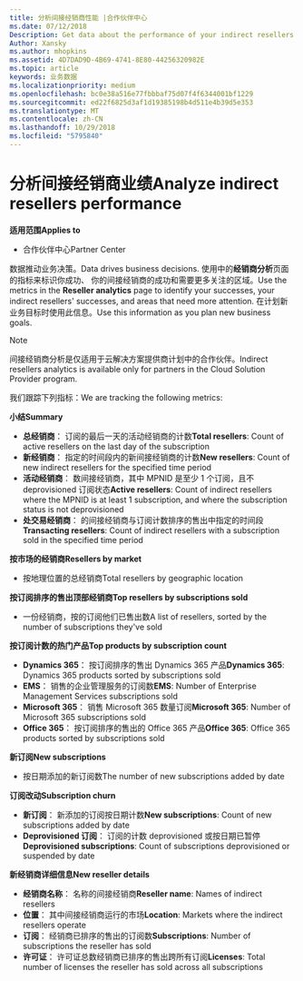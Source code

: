 ```yaml
---
title: 分析间接经销商性能 |合作伙伴中心
ms.date: 07/12/2018
Description: Get data about the performance of your indirect resellers.
Author: Xansky
ms.author: mhopkins
ms.assetid: 4D7DAD9D-4B69-4741-8E80-44256320982E
ms.topic: article
keywords: 业务数据
ms.localizationpriority: medium
ms.openlocfilehash: bc0e38a516e77fbbbaf75d07f4f6344001bf1229
ms.sourcegitcommit: ed22f6825d3af1d19385198b4d511e4b39d5e353
ms.translationtype: MT
ms.contentlocale: zh-CN
ms.lasthandoff: 10/29/2018
ms.locfileid: "5795840"
---
```

# <a name="analyze-indirect-resellers-performance"></a><span data-ttu-id="1e30a-103">分析间接经销商业绩</span><span class="sxs-lookup"><span data-stu-id="1e30a-103">Analyze indirect resellers performance</span></span> 

**<span data-ttu-id="1e30a-104">适用范围</span><span class="sxs-lookup"><span data-stu-id="1e30a-104">Applies to</span></span>**
- <span data-ttu-id="1e30a-105">合作伙伴中心</span><span class="sxs-lookup"><span data-stu-id="1e30a-105">Partner Center</span></span>

<span data-ttu-id="1e30a-106">数据推动业务决策。</span><span class="sxs-lookup"><span data-stu-id="1e30a-106">Data drives business decisions.</span></span> <span data-ttu-id="1e30a-107">使用中的**经销商分析**页面的指标来标识你成功、 你的间接经销商的成功和需要更多关注的区域。</span><span class="sxs-lookup"><span data-stu-id="1e30a-107">Use the metrics in the **Reseller analytics** page to identify your successes, your indirect resellers' successes, and areas that need more attention.</span></span> <span data-ttu-id="1e30a-108">在计划新业务目标时使用此信息。</span><span class="sxs-lookup"><span data-stu-id="1e30a-108">Use this information as you plan new business goals.</span></span>

> [!NOTE]
> <span data-ttu-id="1e30a-109">间接经销商分析是仅适用于云解决方案提供商计划中的合作伙伴。</span><span class="sxs-lookup"><span data-stu-id="1e30a-109">Indirect resellers analytics is available only for partners in the Cloud Solution Provider program.</span></span>

<span data-ttu-id="1e30a-110">我们跟踪下列指标：</span><span class="sxs-lookup"><span data-stu-id="1e30a-110">We are tracking the following metrics:</span></span>

**<span data-ttu-id="1e30a-111">小结</span><span class="sxs-lookup"><span data-stu-id="1e30a-111">Summary</span></span>**  
 - <span data-ttu-id="1e30a-112">**总经销商**： 订阅的最后一天的活动经销商的计数</span><span class="sxs-lookup"><span data-stu-id="1e30a-112">**Total resellers**: Count of active resellers on the last day of the subscription</span></span>  
 - <span data-ttu-id="1e30a-113">**新经销商**： 指定的时间段内的新间接经销商的计数</span><span class="sxs-lookup"><span data-stu-id="1e30a-113">**New resellers**: Count of new indirect resellers for the specified time period</span></span>  
 - <span data-ttu-id="1e30a-114">**活动经销商**： 数间接经销商，其中 MPNID 是至少 1 个订阅，且不 deprovisioned 订阅状态</span><span class="sxs-lookup"><span data-stu-id="1e30a-114">**Active resellers**: Count of indirect resellers where the MPNID is at least 1 subscription, and where the subscription status is not deprovisioned</span></span>  
 - <span data-ttu-id="1e30a-115">**处交易经销商**： 的间接经销商与订阅计数排序的售出中指定的时间段</span><span class="sxs-lookup"><span data-stu-id="1e30a-115">**Transacting resellers**: Count of indirect resellers with a subscription sold in the specified time period</span></span>  

**<span data-ttu-id="1e30a-116">按市场的经销商</span><span class="sxs-lookup"><span data-stu-id="1e30a-116">Resellers by market</span></span>**  
 - <span data-ttu-id="1e30a-117">按地理位置的总经销商</span><span class="sxs-lookup"><span data-stu-id="1e30a-117">Total resellers by geographic location</span></span>  

**<span data-ttu-id="1e30a-118">按订阅排序的售出顶部经销商</span><span class="sxs-lookup"><span data-stu-id="1e30a-118">Top resellers by subscriptions sold</span></span>**
 - <span data-ttu-id="1e30a-119">一份经销商，按的订阅他们已售出数</span><span class="sxs-lookup"><span data-stu-id="1e30a-119">A list of resellers, sorted by the number of subscriptions they've sold</span></span>  

**<span data-ttu-id="1e30a-120">按订阅计数的热门产品</span><span class="sxs-lookup"><span data-stu-id="1e30a-120">Top products by subscription count</span></span>**  
 - <span data-ttu-id="1e30a-121">**Dynamics 365**： 按订阅排序的售出 Dynamics 365 产品</span><span class="sxs-lookup"><span data-stu-id="1e30a-121">**Dynamics 365**: Dynamics 365 products sorted by subscriptions sold</span></span>  
 - <span data-ttu-id="1e30a-122">**EMS**： 销售的企业管理服务的订阅数</span><span class="sxs-lookup"><span data-stu-id="1e30a-122">**EMS**: Number of Enterprise Management Services subscriptions sold</span></span>  
 - <span data-ttu-id="1e30a-123">**Microsoft 365**： 销售 Microsoft 365 数量订阅</span><span class="sxs-lookup"><span data-stu-id="1e30a-123">**Microsoft 365**: Number of Microsoft 365 subscriptions sold</span></span>  
 - <span data-ttu-id="1e30a-124">**Office 365**： 按订阅排序的售出的 Office 365 产品</span><span class="sxs-lookup"><span data-stu-id="1e30a-124">**Office 365**: Office 365 products sorted by subscriptions sold</span></span>  

**<span data-ttu-id="1e30a-125">新订阅</span><span class="sxs-lookup"><span data-stu-id="1e30a-125">New subscriptions</span></span>**  
 - <span data-ttu-id="1e30a-126">按日期添加的新订阅数</span><span class="sxs-lookup"><span data-stu-id="1e30a-126">The number of new subscriptions added by date</span></span>  

**<span data-ttu-id="1e30a-127">订阅改动</span><span class="sxs-lookup"><span data-stu-id="1e30a-127">Subscription churn</span></span>**  
 - <span data-ttu-id="1e30a-128">**新订阅**： 新添加的订阅按日期计数</span><span class="sxs-lookup"><span data-stu-id="1e30a-128">**New subscriptions**: Count of new subscriptions added by date</span></span>  
 - <span data-ttu-id="1e30a-129">**Deprovisioned 订阅**： 订阅的计数 deprovisioned 或按日期已暂停</span><span class="sxs-lookup"><span data-stu-id="1e30a-129">**Deprovisioned subscriptions**: Count of subscriptions deprovisioned or suspended by date</span></span>  

**<span data-ttu-id="1e30a-130">新经销商详细信息</span><span class="sxs-lookup"><span data-stu-id="1e30a-130">New reseller details</span></span>**  
 - <span data-ttu-id="1e30a-131">**经销商名称**： 名称的间接经销商</span><span class="sxs-lookup"><span data-stu-id="1e30a-131">**Reseller name**: Names of indirect resellers</span></span>  
 - <span data-ttu-id="1e30a-132">**位置**： 其中间接经销商运行的市场</span><span class="sxs-lookup"><span data-stu-id="1e30a-132">**Location**: Markets where the indirect resellers operate</span></span>  
 - <span data-ttu-id="1e30a-133">**订阅**： 经销商已排序的售出的订阅数</span><span class="sxs-lookup"><span data-stu-id="1e30a-133">**Subscriptions**: Number of subscriptions the reseller has sold</span></span>  
 - <span data-ttu-id="1e30a-134">**许可证**： 许可证总数经销商已排序的售出跨所有订阅</span><span class="sxs-lookup"><span data-stu-id="1e30a-134">**Licenses**: Total number of licenses the reseller has sold across all subscriptions</span></span>  
  
  